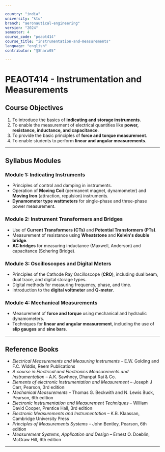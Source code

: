 ```yaml
---

country: "india"
university: "ktu"
branch: "aeronautical-engineering"
version: "2024"
semester: 4
course_code: "peaot414"
course_title: "instrumentation-and-measurements"
language: "english"
contributor: "@Sharx05"

---
```


# PEAOT414 - Instrumentation and Measurements

## Course Objectives

1.  To introduce the basics of **indicating and storage instruments**.
2.  To enable the measurement of electrical quantities like **power, resistance, inductance, and capacitance**.
3.  To provide the basic principles of **force and torque measurement**.
4.  To enable students to perform **linear and angular measurements**.

---

## Syllabus Modules

### Module 1: Indicating Instruments

-   Principles of control and damping in instruments.
-   Operation of **Moving Coil** (permanent magnet, dynamometer) and **Moving Iron** (attraction, repulsion) instruments.
-   **Dynamometer type wattmeters** for single-phase and three-phase power measurement.

### Module 2: Instrument Transformers and Bridges

-   Use of **Current Transformers (CTs)** and **Potential Transformers (PTs)**.
-   Measurement of resistance using **Wheatstone** and **Kelvin's double bridge**.
-   **AC bridges** for measuring inductance (Maxwell, Anderson) and capacitance (Schering Bridge).

### Module 3: Oscilloscopes and Digital Meters

-   Principles of the Cathode Ray Oscilloscope (**CRO**), including dual beam, dual trace, and digital storage types.
-   Digital methods for measuring frequency, phase, and time.
-   Introduction to the **digital voltmeter** and **Q-meter**.

### Module 4: Mechanical Measurements

-   Measurement of **force and torque** using mechanical and hydraulic dynamometers.
-   Techniques for **linear and angular measurement**, including the use of **slip gauges** and **sine bars**.

---

## Reference Books

-   *Electrical Measurements and Measuring Instruments* – E.W. Golding and F.C. Widdis, Reem Publications
-   *A course in Electrical and Electronics Measurements and Instrumentation* – A.K. Sawhney, Dhanpat Rai & Co.
-   *Elements of electronic Instrumentation and Measurement* – Joseph J Carr, Pearson, 3rd edition
-   *Mechanical Measurements* – Thomas G. Beckwith and N. Lewis Buck, Pearson, 6th edition
-   *Electronic Instrumentation and Measurement Techniques* – William David Cooper, Prentice Hall, 3rd edition
-   *Electronic Measurements and Instrumentation* – K.B. Klaassan, Cambridge University Press
-   *Principles of Measurements Systems* – John Bentley, Pearson, 6th edition
-   *Measurement Systems, Application and Design* – Ernest O. Doeblin, McGraw Hill, 6th edition

---
